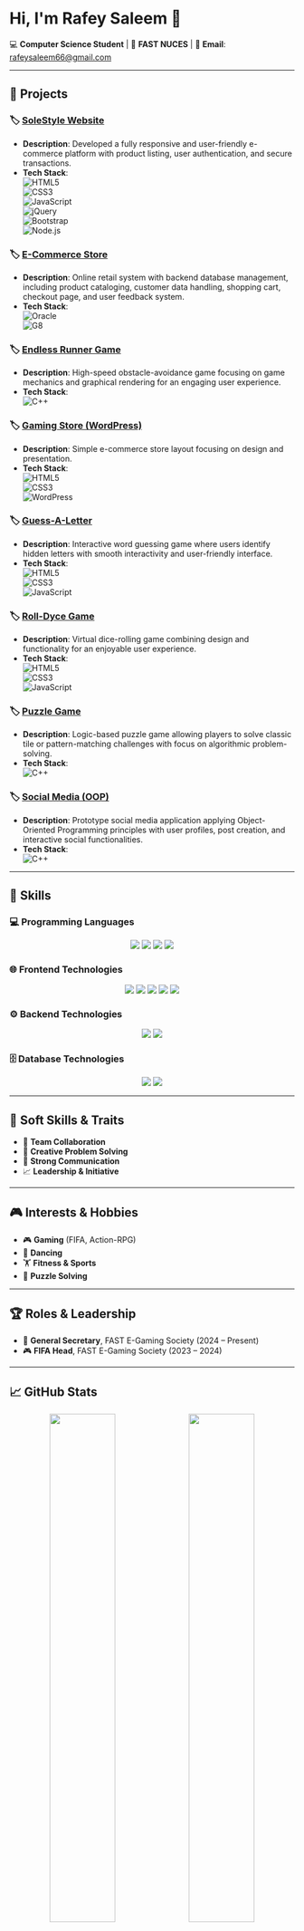 # Hi, I'm Rafey Saleem 👋   

💻 **Computer Science Student** | 📍 **FAST NUCES** | 📧 **Email**: rafeysaleem66@gmail.com    

---

## 🚀 Projects  

### 🏷️ [SoleStyle Website](https://github.com/rafaysaleem0308/SoleStyle_Website)  
- **Description**: Developed a fully responsive and user-friendly e-commerce platform with product listing, user authentication, and secure transactions.  
- **Tech Stack**:  
  ![HTML5](https://img.shields.io/badge/-HTML5-E34F26?logo=html5&logoColor=white)  
  ![CSS3](https://img.shields.io/badge/-CSS3-1572B6?logo=css3&logoColor=white)  
  ![JavaScript](https://img.shields.io/badge/-JavaScript-F7DF1E?logo=javascript&logoColor=black)  
  ![jQuery](https://img.shields.io/badge/-jQuery-0769AD?logo=jquery&logoColor=white)  
  ![Bootstrap](https://img.shields.io/badge/-Bootstrap-7952B3?logo=bootstrap&logoColor=white)  
  ![Node.js](https://img.shields.io/badge/-Node.js-339933?logo=nodedotjs&logoColor=white)  

### 🏷️ [E-Commerce Store](https://github.com/rafaysaleem0308/E-Commerce-Database)  
- **Description**: Online retail system with backend database management, including product cataloging, customer data handling, shopping cart, checkout page, and user feedback system.  
- **Tech Stack**:  
  ![Oracle](https://img.shields.io/badge/-Oracle-F80000?logo=oracle&logoColor=white)  
  ![G8](https://img.shields.io/badge/-G8-000000?logo=oracle&logoColor=white)  

### 🏷️ [Endless Runner Game](https://github.com/rafaysaleem0308/Endless-Runner-Game)  
- **Description**: High-speed obstacle-avoidance game focusing on game mechanics and graphical rendering for an engaging user experience.  
- **Tech Stack**:  
  ![C++](https://img.shields.io/badge/-C++-00599C?logo=cplusplus&logoColor=white)  

### 🏷️ [Gaming Store (WordPress)](https://github.com/rafaysaleem0308)  
- **Description**: Simple e-commerce store layout focusing on design and presentation.  
- **Tech Stack**:  
  ![HTML5](https://img.shields.io/badge/-HTML5-E34F26?logo=html5&logoColor=white)  
  ![CSS3](https://img.shields.io/badge/-CSS3-1572B6?logo=css3&logoColor=white)  
  ![WordPress](https://img.shields.io/badge/-WordPress-21759B?logo=wordpress&logoColor=white)  

### 🏷️ [Guess-A-Letter](https://github.com/rafaysaleem0308/Guess-A-Letter)  
- **Description**: Interactive word guessing game where users identify hidden letters with smooth interactivity and user-friendly interface.  
- **Tech Stack**:  
  ![HTML5](https://img.shields.io/badge/-HTML5-E34F26?logo=html5&logoColor=white)  
  ![CSS3](https://img.shields.io/badge/-CSS3-1572B6?logo=css3&logoColor=white)  
  ![JavaScript](https://img.shields.io/badge/-JavaScript-F7DF1E?logo=javascript&logoColor=black)  

### 🏷️ [Roll-Dyce Game](https://github.com/rafaysaleem0308)  
- **Description**: Virtual dice-rolling game combining design and functionality for an enjoyable user experience.  
- **Tech Stack**:  
  ![HTML5](https://img.shields.io/badge/-HTML5-E34F26?logo=html5&logoColor=white)  
  ![CSS3](https://img.shields.io/badge/-CSS3-1572B6?logo=css3&logoColor=white)  
  ![JavaScript](https://img.shields.io/badge/-JavaScript-F7DF1E?logo=javascript&logoColor=black)  

### 🏷️ [Puzzle Game](https://github.com/rafaysaleem0308)  
- **Description**: Logic-based puzzle game allowing players to solve classic tile or pattern-matching challenges with focus on algorithmic problem-solving.  
- **Tech Stack**:  
  ![C++](https://img.shields.io/badge/-C++-00599C?logo=cplusplus&logoColor=white)  

### 🏷️ [Social Media (OOP)](https://github.com/rafaysaleem0308/Social-Media-OOP-)  
- **Description**: Prototype social media application applying Object-Oriented Programming principles with user profiles, post creation, and interactive social functionalities.  
- **Tech Stack**:  
  ![C++](https://img.shields.io/badge/-C++-00599C?logo=cplusplus&logoColor=white)  

---

## 🧠 Skills  

### 💻 Programming Languages  
<div align="center">  
  <img src="https://img.shields.io/badge/-C++-00599C?style=flat-square&logo=cplusplus&logoColor=white" />  
  <img src="https://img.shields.io/badge/-C%23-239120?style=flat-square&logo=c-sharp&logoColor=white" />  
  <img src="https://img.shields.io/badge/-Python-3776AB?style=flat-square&logo=python&logoColor=white" />  
  <img src="https://img.shields.io/badge/-JavaScript-F7DF1E?style=flat-square&logo=javascript&logoColor=black" />  
</div>  

### 🌐 Frontend Technologies  
<div align="center">  
  <img src="https://img.shields.io/badge/-HTML5-E34F26?style=flat-square&logo=html5&logoColor=white" />  
  <img src="https://img.shields.io/badge/-CSS3-1572B6?style=flat-square&logo=css3&logoColor=white" />  
  <img src="https://img.shields.io/badge/-React-61DAFB?style=flat-square&logo=react&logoColor=black" />  
  <img src="https://img.shields.io/badge/-jQuery-0769AD?style=flat-square&logo=jquery&logoColor=white" />  
  <img src="https://img.shields.io/badge/-Bootstrap-7952B3?style=flat-square&logo=bootstrap&logoColor=white" />  
</div>  

### ⚙️ Backend Technologies  
<div align="center">  
  <img src="https://img.shields.io/badge/-Node.js-339933?style=flat-square&logo=nodedotjs&logoColor=white" />  
  <img src="https://img.shields.io/badge/-Express.js-000000?style=flat-square&logo=express&logoColor=white" />  
</div>  

### 🗄️ Database Technologies  
<div align="center">  
  <img src="https://img.shields.io/badge/-SQL-4479A1?style=flat-square&logo=postgresql&logoColor=white" />  
  <img src="https://img.shields.io/badge/-Oracle-F80000?style=flat-square&logo=oracle&logoColor=white" />  
</div>  

---

## 🧩 Soft Skills & Traits  
- 🤝 **Team Collaboration**  
- 🧠 **Creative Problem Solving**  
- 💬 **Strong Communication**  
- 📈 **Leadership & Initiative**  

---

## 🎮 Interests & Hobbies  
- 🎮 **Gaming** (FIFA, Action-RPG)  
- 💃 **Dancing**  
- 🏋️ **Fitness & Sports**  
- 🧠 **Puzzle Solving**  

---

## 🏆 Roles & Leadership  
- 🏅 **General Secretary**, FAST E-Gaming Society (2024 – Present)  
- 🎮 **FIFA Head**, FAST E-Gaming Society (2023 – 2024)  

---

## 📈 GitHub Stats  
<p align="center">  
  <img src="https://github-readme-stats.vercel.app/api?username=rafaysaleem0308&show_icons=true&theme=default&hide_title=true" width="48%" />  
  <img src="https://github-readme-streak-stats.herokuapp.com/?user=rafaysaleem0308&theme=default" width="48%" />  
</p>  

---

## 📬 Connect With Me  
[![LinkedIn](https://img.shields.io/badge/-LinkedIn-0077B5?style=flat-square&logo=linkedin&logoColor=white)](https://www.linkedin.com/in/rafey-saleem-a71385312)  

---

_Thanks for visiting my profile!_ ⭐
